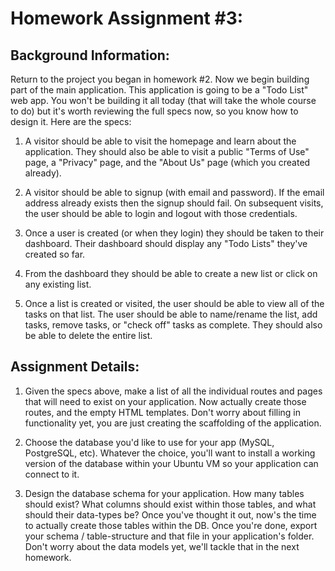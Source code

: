 Homework Assignment #3: 
=======================

Background Information:
-----------------------
 
Return to the project you began in homework #2. Now we begin building part of the main application. This application is going to be a "Todo List" web app. You won't be building it all today (that will take the whole course to do) but it's worth reviewing the full specs now, so you know how to design it. Here are the specs:

1. A visitor should be able to visit the homepage and learn about the application. They should also be able to visit a public "Terms of Use" page, a "Privacy" page, and the "About Us" page (which you created already).


2. A visitor should be able to signup (with email and password). If the email address already exists then the signup should fail. On subsequent visits, the user should be able to login and logout with those credentials.






3. Once a user is created (or when they login) they should be taken to their dashboard. Their dashboard should display any "Todo Lists" they've created so far.

4. From the dashboard they should be able to create a new list or click on any existing list.

5. Once a list is created or visited, the user should be able to view all of the tasks on that list. The user should be able to name/rename the list, add tasks, remove tasks, or "check off" tasks as complete. They should also be able to delete the entire list.


Assignment Details:
-------------------

1. Given the specs above, make a list of all the individual routes and pages that will need to exist on your application. Now actually create those routes, and the empty HTML templates. Don't worry about filling in functionality yet, you are just creating the scaffolding of the application.

2. Choose the database you'd like to use for your app (MySQL, PostgreSQL, etc). Whatever the choice, you'll want to install a working version of the database within your Ubuntu VM so your application can connect to it.

3. Design the database schema for your application. How many tables should exist? What columns should exist within those tables, and what should their data-types be? Once you've thought it out, now's the time to actually create those tables within the DB. Once you're done, export your schema / table-structure and that file in your application's folder. Don't worry about the data models yet, we'll tackle that in the next homework.


